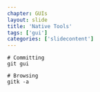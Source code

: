 ```yaml
---
chapter: GUIs
layout: slide
title: 'Native Tools'
tags: ['gui']
categories: ['slidecontent']
---
```


	# Committing
	git gui

	# Browsing
	gitk -a